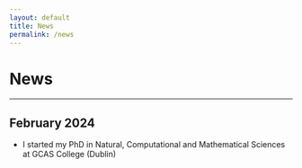 ```yaml
---
layout: default
title: News
permalink: /news
---
```


# News

---

## February 2024

* I started my PhD in Natural, Computational and Mathematical Sciences at GCAS College (Dublin)

